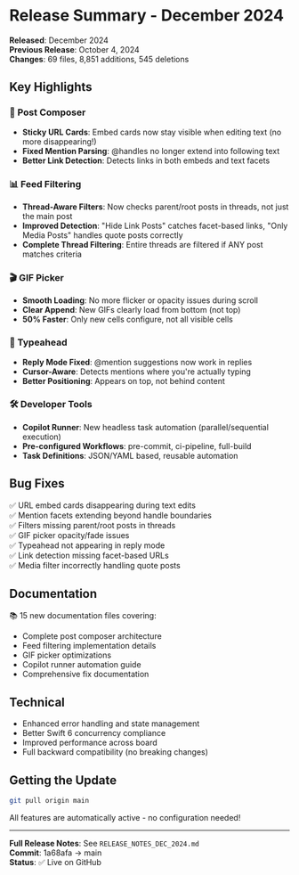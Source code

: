 # Release Summary - December 2024

**Released**: December 2024  
**Previous Release**: October 4, 2024  
**Changes**: 69 files, 8,851 additions, 545 deletions

## Key Highlights

### 🎯 Post Composer
- **Sticky URL Cards**: Embed cards now stay visible when editing text (no more disappearing!)
- **Fixed Mention Parsing**: @handles no longer extend into following text
- **Better Link Detection**: Detects links in both embeds and text facets

### 📊 Feed Filtering  
- **Thread-Aware Filters**: Now checks parent/root posts in threads, not just the main post
- **Improved Detection**: "Hide Link Posts" catches facet-based links, "Only Media Posts" handles quote posts correctly
- **Complete Thread Filtering**: Entire threads are filtered if ANY post matches criteria

### 🎬 GIF Picker
- **Smooth Loading**: No more flicker or opacity issues during scroll
- **Clear Append**: New GIFs clearly load from bottom (not top)
- **50% Faster**: Only new cells configure, not all visible cells

### 💬 Typeahead
- **Reply Mode Fixed**: @mention suggestions now work in replies
- **Cursor-Aware**: Detects mentions where you're actually typing
- **Better Positioning**: Appears on top, not behind content

### 🛠️ Developer Tools
- **Copilot Runner**: New headless task automation (parallel/sequential execution)
- **Pre-configured Workflows**: pre-commit, ci-pipeline, full-build
- **Task Definitions**: JSON/YAML based, reusable automation

## Bug Fixes

✅ URL embed cards disappearing during text edits  
✅ Mention facets extending beyond handle boundaries  
✅ Filters missing parent/root posts in threads  
✅ GIF picker opacity/fade issues  
✅ Typeahead not appearing in reply mode  
✅ Link detection missing facet-based URLs  
✅ Media filter incorrectly handling quote posts

## Documentation

📚 15 new documentation files covering:
- Complete post composer architecture
- Feed filtering implementation details
- GIF picker optimizations
- Copilot runner automation guide
- Comprehensive fix documentation

## Technical

- Enhanced error handling and state management
- Better Swift 6 concurrency compliance
- Improved performance across board
- Full backward compatibility (no breaking changes)

## Getting the Update

```bash
git pull origin main
```

All features are automatically active - no configuration needed!

---

**Full Release Notes**: See `RELEASE_NOTES_DEC_2024.md`  
**Commit**: 1a68afa → main  
**Status**: ✅ Live on GitHub
